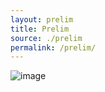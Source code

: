 ```yaml
---
layout: prelim
title: Prelim
source: ./prelim
permalink: /prelim/
---
```

![image](https://user-images.githubusercontent.com/75426228/104836013-7cd4ad80-58e5-11eb-8cc0-2bf74c5eccc6.png)